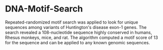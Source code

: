 # DNA-Motif-Search
Repeated-randomized motif search was applied to look for unique sequences among variants of Huntington's disease exon-1 genes. The search revealed a 108-nucleotide sequence highly conserved in humans, Rhesus monkeys, mice, and rat. The algorithm computed a motif score of 13 for the sequence and can be applied to any known genomic sequences.

